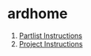 # ardhome

1. [Partlist Instructions](docs/PARTLIST.md)
2. [Project Instructions](docs/PROJECTLIST.md)
